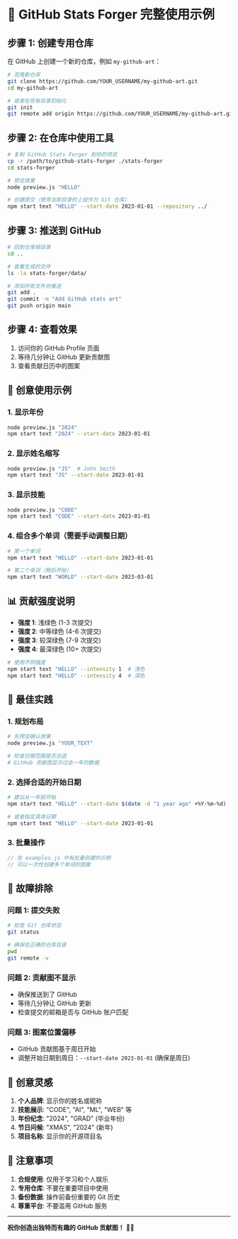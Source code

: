 # 🚀 GitHub Stats Forger 完整使用示例

## 步骤 1: 创建专用仓库

在 GitHub 上创建一个新的仓库，例如 `my-github-art`：

```bash
# 克隆新仓库
git clone https://github.com/YOUR_USERNAME/my-github-art.git
cd my-github-art

# 或者在现有目录初始化
git init
git remote add origin https://github.com/YOUR_USERNAME/my-github-art.git
```

## 步骤 2: 在仓库中使用工具

```bash
# 复制 GitHub Stats Forger 到你的项目
cp -r /path/to/github-stats-forger ./stats-forger
cd stats-forger

# 预览效果
node preview.js "HELLO"

# 创建提交（使用当前目录的上级作为 Git 仓库）
npm start text "HELLO" --start-date 2023-01-01 --repository ../
```

## 步骤 3: 推送到 GitHub

```bash
# 回到仓库根目录
cd ..

# 查看生成的文件
ls -la stats-forger/data/

# 添加所有文件并推送
git add .
git commit -m "Add GitHub stats art"
git push origin main
```

## 步骤 4: 查看效果

1. 访问你的 GitHub Profile 页面
2. 等待几分钟让 GitHub 更新贡献图
3. 查看贡献日历中的图案

## 🎨 创意使用示例

### 1. 显示年份
```bash
node preview.js "2024"
npm start text "2024" --start-date 2023-01-01
```

### 2. 显示姓名缩写
```bash
node preview.js "JS"  # John Smith
npm start text "JS" --start-date 2023-01-01
```

### 3. 显示技能
```bash
node preview.js "CODE"
npm start text "CODE" --start-date 2023-01-01
```

### 4. 组合多个单词（需要手动调整日期）
```bash
# 第一个单词
npm start text "HELLO" --start-date 2023-01-01

# 第二个单词（稍后开始）
npm start text "WORLD" --start-date 2023-03-01
```

## 📊 贡献强度说明

- **强度 1**: 浅绿色 (1-3 次提交)
- **强度 2**: 中等绿色 (4-6 次提交)  
- **强度 3**: 较深绿色 (7-9 次提交)
- **强度 4**: 最深绿色 (10+ 次提交)

```bash
# 使用不同强度
npm start text "HELLO" --intensity 1  # 浅色
npm start text "HELLO" --intensity 4  # 深色
```

## 🎯 最佳实践

### 1. 规划布局
```bash
# 先预览确认效果
node preview.js "YOUR_TEXT"

# 检查日期范围是否合适
# GitHub 贡献图显示过去一年的数据
```

### 2. 选择合适的开始日期
```bash
# 建议从一年前开始
npm start text "HELLO" --start-date $(date -d "1 year ago" +%Y-%m-%d)

# 或者指定具体日期
npm start text "HELLO" --start-date 2023-01-01
```

### 3. 批量操作
```javascript
// 在 examples.js 中有批量创建的示例
// 可以一次性创建多个单词的图案
```

## 🔧 故障排除

### 问题 1: 提交失败
```bash
# 检查 Git 仓库状态
git status

# 确保在正确的仓库目录
pwd
git remote -v
```

### 问题 2: 贡献图不显示
- 确保推送到了 GitHub
- 等待几分钟让 GitHub 更新
- 检查提交的邮箱是否与 GitHub 账户匹配

### 问题 3: 图案位置偏移
- GitHub 贡献图基于周日开始
- 调整开始日期到周日：`--start-date 2023-01-01` (确保是周日)

## 🎉 创意灵感

1. **个人品牌**: 显示你的姓名或昵称
2. **技能展示**: "CODE", "AI", "ML", "WEB" 等
3. **年份纪念**: "2024", "GRAD" (毕业年份)
4. **节日问候**: "XMAS", "2024" (新年)
5. **项目名称**: 显示你的开源项目名

## 📝 注意事项

1. **合规使用**: 仅用于学习和个人娱乐
2. **专用仓库**: 不要在重要项目中使用
3. **备份数据**: 操作前备份重要的 Git 历史
4. **尊重平台**: 不要滥用 GitHub 服务

---

**祝你创造出独特而有趣的 GitHub 贡献图！** 🎨✨
